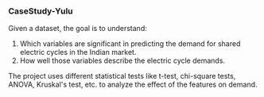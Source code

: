 ### CaseStudy-Yulu
Given a dataset, the goal is to understand:
1. Which variables are significant in predicting the demand for shared electric cycles in the Indian market.
2. How well those variables describe the electric cycle demands.

The project uses different statistical tests like t-test, chi-square tests, ANOVA, Kruskal's test, etc. to analyze the effect of the features on demand. 
